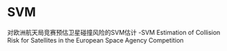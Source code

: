 # SVM
对欧洲航天局竞赛预估卫星碰撞风险的SVM估计
-SVM Estimation of Collision Risk for Satellites in the European Space Agency Competition
